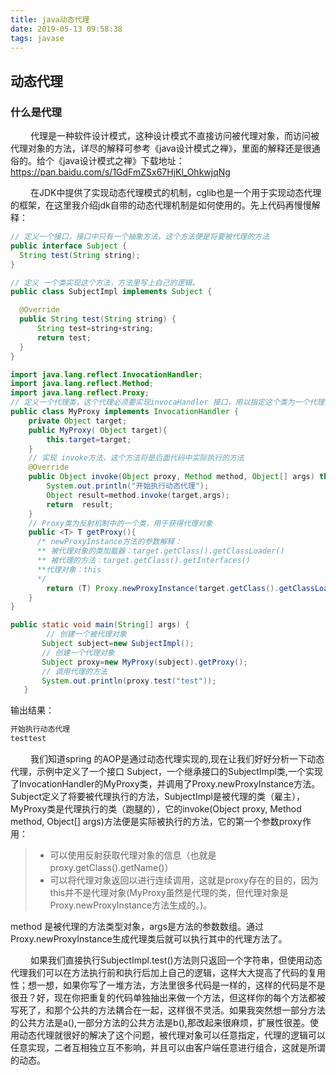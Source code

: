 ```yaml
---
title: java动态代理
date: 2019-05-13 09:58:38
tags: javase
---
```


## 动态代理
### 什么是代理
&emsp; &emsp;代理是一种软件设计模式，这种设计模式不直接访问被代理对象，而访问被代理对象的方法，详尽的解释可参考《java设计模式之禅》，里面的解释还是很通俗的。给个《java设计模式之禅》下载地址：https://pan.baidu.com/s/1GdFmZSx67HjKl_OhkwjqNg

&emsp; &emsp;在JDK中提供了实现动态代理模式的机制，cglib也是一个用于实现动态代理的框架，在这里我介绍jdk自带的动态代理机制是如何使用的。先上代码再慢慢解释：

<!--more-->

```java
// 定义一个接口，接口中只有一个抽象方法，这个方法便是将要被代理的方法
public interface Subject {
  String test(String string);
}

```

```java
// 定义 一个类实现这个方法，方法里写上自己的逻辑。
public class SubjectImpl implements Subject {

  @Override
  public String test(String string) {
      String test=string+string;
      return test;
  }
}
```

```java
import java.lang.reflect.InvocationHandler;
import java.lang.reflect.Method;
import java.lang.reflect.Proxy;
// 定义一个代理类，这个代理必须要实现invocaHandler 接口，用以指定这个类为一个代理类
public class MyProxy implements InvocationHandler {
    private Object target;
    public MyProxy( Object target){
        this.target=target;
    }
    // 实现 invoke方法，这个方法将是后面代码中实际执行的方法
    @Override
    public Object invoke(Object proxy, Method method, Object[] args) throws Throwable {
        System.out.println("开始执行动态代理");
        Object result=method.invoke(target,args);
        return  result;
    }
    // Proxy类为反射机制中的一个类，用于获得代理对象
    public <T> T getProxy(){
      /* newProxyInstance方法的参数解释：
      ** 被代理对象的类加载器：target.getClass().getClassLoader()
      ** 被代理的方法：target.getClass().getInterfaces()
      **代理对象：this
      */
        return (T) Proxy.newProxyInstance(target.getClass().getClassLoader(),target.getClass().getInterfaces(),this);
    }
}
```

```java
public static void main(String[] args) {
        // 创建一个被代理对象
       Subject subject=new SubjectImpl();
       // 创建一个代理对象
       Subject proxy=new MyProxy(subject).getProxy();
       // 调用代理的方法
       System.out.println(proxy.test("test"));
   }
```
输出结果：
```java
开始执行动态代理
testtest

```
&emsp; &emsp;我们知道spring 的AOP是通过动态代理实现的,现在让我们好好分析一下动态代理，示例中定义了一个接口 Subject，一个继承接口的SubjectImpl类,一个实现了InvocationHandler的MyProxy类，并调用了Proxy.newProxyInstance方法。Subject定义了将要被代理执行的方法，SubjectImpl是被代理的类（雇主），MyProxy类是代理执行的类（跑腿的），它的invoke(Object proxy, Method method, Object[] args)方法便是实际被执行的方法，它的第一个参数proxy作用：
> - 可以使用反射获取代理对象的信息（也就是proxy.getClass().getName()）
> - 可以将代理对象返回以进行连续调用，这就是proxy存在的目的，因为this并不是代理对象(MyProxy虽然是代理的类，但代理对象是 Proxy.newProxyInstance方法生成的。)。

method 是被代理的方法类型对象，args是方法的参数数组。通过Proxy.newProxyInstance生成代理类后就可以执行其中的代理方法了。


&emsp; &emsp;如果我们直接执行SubjectImpl.test()方法则只返回一个字符串，但使用动态代理我们可以在方法执行前和执行后加上自己的逻辑，这样大大提高了代码的复用性；想一想，如果你写了一堆方法，方法里很多代码是一样的，这样的代码是不是很丑？好，现在你把重复的代码单独抽出来做一个方法，但这样你的每个方法都被写死了，和那个公共的方法耦合在一起，这样很不灵活。如果我突然想一部分方法的公共方法是a(),一部分方法的公共方法是b(),那改起来很麻烦，扩展性很差。使用动态代理就很好的解决了这个问题，被代理对象可以任意指定，代理的逻辑可以任意实现，二者互相独立互不影响，并且可以由客户端任意进行组合，这就是所谓的动态。